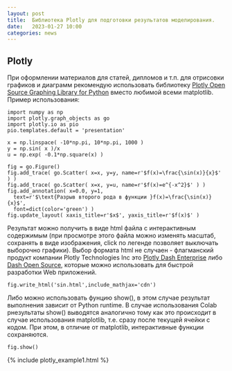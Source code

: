 ```yaml
---
layout: post
title:  Библиотека Plotly для подготовки результатов моделирования.
date:   2023-01-27 10:00
categories: news
---
```



## Plotly

При оформлении материалов для статей, дипломов и т.п. для отрисовки графиков и диаграмм рекомендую использовать библиотеку 
[Plotly Open Source Graphing Library for Python](https://plotly.com/python/) вместо любимой всеми matplotlib. Пример использования:

``````
import numpy as np
import plotly.graph_objects as go
import plotly.io as pio
pio.templates.default = 'presentation'

x = np.linspace( -10*np.pi, 10*np.pi, 1000 )
y = np.sin( x )/x
u = np.exp( -0.1*np.square(x) )

fig = go.Figure()
fig.add_trace( go.Scatter( x=x, y=y, name=r'$f(x)=\frac{\sin(x)}{x}$' ) )
fig.add_trace( go.Scatter( x=x, y=u, name=r'$f(x)=e^{-x^2}$' ) )
fig.add_annotation( x=0.0, y=1, 
  text=r'$\text{Разрыв второго рода в функции }f(x)=\frac{\sin(x)}{x}$', 
  font=dict(color='green') )
fig.update_layout( xaxis_title=r'$x$', yaxis_title=r'$f(x)$' )
``````
Результат можно получить в виде html файла с интерактивным содержимым (при просмотре этого файла можно изменять масштаб, сохранять в виде изображения, click по легенде позволяет выключать выборочно графики). Выбор формата html не случаен - флагманский продукт компании Plotly Technologies Inc это [Plotly Dash Enterprise](https://dash.gallery/Portal/) либо [Dash Open Source](https://dash.plotly.com/), которые можно использовать для быстрой разработки Web приложений.


``````
fig.write_html('sin.html',include_mathjax='cdn')
``````

Либо можно использовать фунцию show(), в этом случае результат выполнения зависит от Python runtime. В случае использования Colab рнезультаты show() выводятся аналогично тому как это происходит в случае использования matplotlib, т.е. сразу после текущей ячейки с кодом. При этом, в отличие от matplotlib, интерактивные функции
сохраняются.


``````
fig.show()
``````


{% include plotly_example1.html %}





